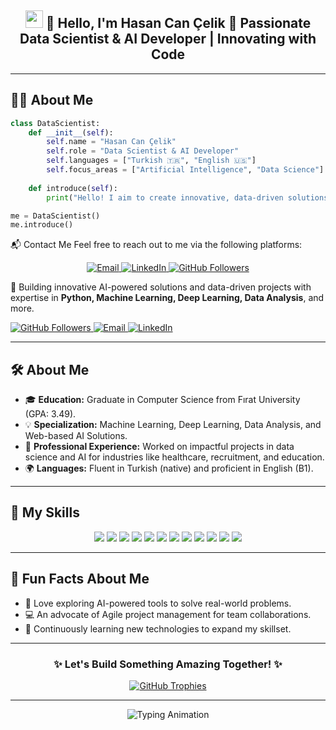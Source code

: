 <div align="center">
  <h2>
    <img src="https://media.giphy.com/media/hvRJCLFzcasrR4ia7z/giphy.gif" width="28">
    👋 Hello, I'm Hasan Can Çelik  
    🚀 Passionate Data Scientist & AI Developer | Innovating with Code
  </h2>
  
</div>

---

## 👨‍💻 About Me

```python
class DataScientist:
    def __init__(self):
        self.name = "Hasan Can Çelik"
        self.role = "Data Scientist & AI Developer"
        self.languages = ["Turkish 🇹🇷", "English 🇺🇸"]
        self.focus_areas = ["Artificial Intelligence", "Data Science"]
        
    def introduce(self):
        print("Hello! I aim to create innovative, data-driven solutions that make a difference in the world.")

me = DataScientist()
me.introduce()

```
  📬 Contact Me
  Feel free to reach out to me via the following platforms:
  
  <div align="center"> <a href="mailto:hasancan.celik6241@gmail.com"> <img src="https://img.shields.io/badge/Email-me-red?style=flat-square&logo=gmail&logoColor=white" alt="Email" /> </a> <a href="https://www.linkedin.com/in/hasan-can-çelik-46950623b" target="_blank"> <img src="https://img.shields.io/badge/LinkedIn-Connect-blue?style=flat-square&logo=linkedin" alt="LinkedIn" /> </a> <a href="https://github.com/HasanCan6241" target="_blank"> <img src="https://img.shields.io/github/followers/HasanCan6241?label=Follow&style=social" alt="GitHub Followers" /> </a> </div>
  
  <p>
    🌟 Building innovative AI-powered solutions and data-driven projects with expertise in 
    <b>Python, Machine Learning, Deep Learning, Data Analysis</b>, and more.
  </p>
  
  <a href="https://github.com/HasanCan6241" target="_blank">
    <img src="https://img.shields.io/github/followers/HasanCan6241?label=Follow&style=social" alt="GitHub Followers" />
  </a>
  <a href="mailto:hasancan.celik6241@gmail.com">
    <img src="https://img.shields.io/badge/Email-me-red?style=flat-square&logo=gmail&logoColor=white" alt="Email" />
  </a>
  <a href="https://www.linkedin.com/in/hasan-can-çelik" target="_blank">
    <img src="https://img.shields.io/badge/LinkedIn-Connect-blue?style=flat-square&logo=linkedin" alt="LinkedIn" />
  </a>
</div>

---

## 🛠️ About Me

- 🎓 **Education:** Graduate in Computer Science from Fırat University (GPA: 3.49).
- 💡 **Specialization:** Machine Learning, Deep Learning, Data Analysis, and Web-based AI Solutions.
- 💼 **Professional Experience:** Worked on impactful projects in data science and AI for industries like healthcare, recruitment, and education.
- 🌍 **Languages:** Fluent in Turkish (native) and proficient in English (B1).

---

## 🌟 My Skills
<div align="center">
  <img src="https://img.shields.io/badge/Python-3776AB?style=for-the-badge&logo=python&logoColor=white"/>
  <img src="https://img.shields.io/badge/TensorFlow-FF6F00?style=for-the-badge&logo=tensorflow&logoColor=white"/>
  <img src="https://img.shields.io/badge/Keras-D00000?style=for-the-badge&logo=keras&logoColor=white"/>
  <img src="https://img.shields.io/badge/MySQL-00000F?style=for-the-badge&logo=mysql&logoColor=white"/>
  <img src="https://img.shields.io/badge/Pandas-150458?style=for-the-badge&logo=pandas&logoColor=white"/>
  <img src="https://img.shields.io/badge/NumPy-013243?style=for-the-badge&logo=numpy&logoColor=white"/>
  <img src="https://img.shields.io/badge/scikit--learn-F7931E?style=for-the-badge&logo=scikit-learn&logoColor=white"/>
  <img src="https://img.shields.io/badge/Django-092E20?style=for-the-badge&logo=django&logoColor=white"/>
  <img src="https://img.shields.io/badge/Flask-000000?style=for-the-badge&logo=flask&logoColor=white"/>
  <img src="https://img.shields.io/badge/Bootstrap-563D7C?style=for-the-badge&logo=bootstrap&logoColor=white"/>
  <img src="https://img.shields.io/badge/Git-F05032?style=for-the-badge&logo=git&logoColor=white"/>
  <img src="https://img.shields.io/badge/GitHub-100000?style=for-the-badge&logo=github&logoColor=white"/>
</div>

---

## 🎯 Fun Facts About Me
- 🚀 Love exploring AI-powered tools to solve real-world problems.
- 💻 An advocate of Agile project management for team collaborations.
- 📖 Continuously learning new technologies to expand my skillset.

---

<div align="center"> <h3>✨ Let's Build Something Amazing Together! ✨</h3> <a href="https://github.com/HasanCan6241"> <img src="https://github-profile-trophy.vercel.app/?username=HasanCan6241&theme=radical&margin-w=15&margin-h=15" alt="GitHub Trophies" /> </a> </div>

---

<div align="center"> <img src="https://readme-typing-svg.herokuapp.com?font=Fira+Code&size=22&pause=1000&color=58A6FF&width=435&lines=Thank+you+for+visiting+my+profile!;Feel+free+to+explore+my+projects." alt="Typing Animation" /> </div> 
